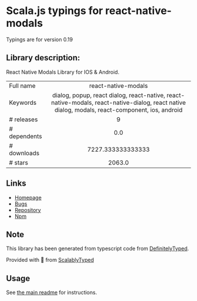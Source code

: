 
# Scala.js typings for react-native-modals

Typings are for version 0.19

## Library description:
React Native Modals Library for IOS & Android.

|                    |                 |
| ------------------ | :-------------: |
| Full name          | react-native-modals |
| Keywords           | dialog, popup, react dialog, react-native, react-native-modals, react-native-dialog, react native dialog, modals, react-component, ios, android |
| # releases         | 9 |
| # dependents       | 0.0 |
| # downloads        | 7227.333333333333 |
| # stars            | 2063.0 |

## Links
- [Homepage](https://github.com/jacklam718/react-native-modals/blob/master/README.md)
- [Bugs](https://github.com/jacklam718/react-native-modals/issues)
- [Repository](https://github.com/jacklam718/react-native-modals)
- [Npm](https://www.npmjs.com/package/react-native-modals)
    


## Note
This library has been generated from typescript code from [DefinitelyTyped](https://definitelytyped.org).

Provided with :purple_heart: from [ScalablyTyped](https://github.com/oyvindberg/ScalablyTyped)

## Usage
See [the main readme](../../readme.md) for instructions.


